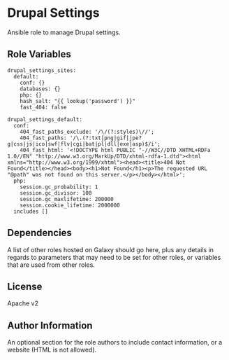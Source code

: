 Drupal Settings
===============

Ansible role to manage Drupal settings.


Role Variables
--------------

```
drupal_settings_sites:
  default:
    conf: {}
    databases: {}
    php: {}
    hash_salt: "{{ lookup('password') }}"
    fast_404: false

drupal_settings_default:
  conf:
    404_fast_paths_exclude: '/\/(?:styles)\//';
    404_fast_paths: '/\.(?:txt|png|gif|jpe?g|css|js|ico|swf|flv|cgi|bat|pl|dll|exe|asp)$/i';
    404_fast_html: '<!DOCTYPE html PUBLIC "-//W3C//DTD XHTML+RDFa 1.0//EN" "http://www.w3.org/MarkUp/DTD/xhtml-rdfa-1.dtd"><html xmlns="http://www.w3.org/1999/xhtml"><head><title>404 Not Found</title></head><body><h1>Not Found</h1><p>The requested URL "@path" was not found on this server.</p></body></html>';
  php:
    session.gc_probability: 1
    session.gc_divisor: 100
    session.gc_maxlifetime: 200000
    session.cookie_lifetime: 2000000
  includes []
```

Dependencies
------------

A list of other roles hosted on Galaxy should go here, plus any details in regards to parameters that may need to be set for other roles, or variables that are used from other roles.

License
-------

Apache v2

Author Information
------------------

An optional section for the role authors to include contact information, or a website (HTML is not allowed).
